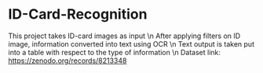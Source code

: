 # ID-Card-Recognition
This project takes ID-card images as input \n
After applying filters on ID image, information converted into text using OCR \n
Text output is taken put into a table with respect to the type of information \n
Dataset link: https://zenodo.org/records/8213348
